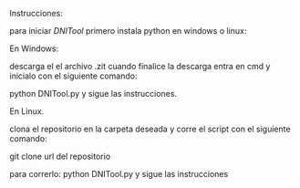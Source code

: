 Instrucciones:

para iniciar *_DNITool_*
primero instala python en windows o linux:

En Windows:

descarga el el archivo .zit cuando finalice la descarga
entra en cmd y inicialo con el siguiente comando:

python DNITool.py y sigue las instrucciones.


En Linux.

clona el repositorio en la carpeta deseada y corre el script con el siguiente comando:


git clone url del repositorio

para correrlo: python DNITool.py y sigue las instrucciones
